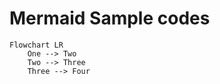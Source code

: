 # Mermaid Sample codes

```mermaid
Flowchart LR
    One --> Two 
    Two --> Three
    Three --> Four
```

